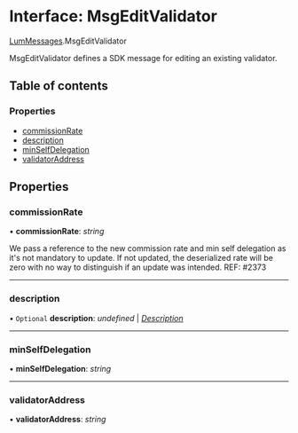 # Interface: MsgEditValidator

[LumMessages](../modules/lummessages.md).MsgEditValidator

MsgEditValidator defines a SDK message for editing an existing validator.

## Table of contents

### Properties

- [commissionRate](lummessages.msgeditvalidator.md#commissionrate)
- [description](lummessages.msgeditvalidator.md#description)
- [minSelfDelegation](lummessages.msgeditvalidator.md#minselfdelegation)
- [validatorAddress](lummessages.msgeditvalidator.md#validatoraddress)

## Properties

### commissionRate

• **commissionRate**: *string*

We pass a reference to the new commission rate and min self delegation as
it's not mandatory to update. If not updated, the deserialized rate will be
zero with no way to distinguish if an update was intended.
REF: #2373

___

### description

• `Optional` **description**: *undefined* \| [*Description*](lumtypes.description.md)

___

### minSelfDelegation

• **minSelfDelegation**: *string*

___

### validatorAddress

• **validatorAddress**: *string*
